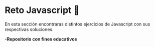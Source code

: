 # Reto Javascript 📒

En esta sección encontraras distintos ejercicios de Javascript con sus respectivas soluciones.

**-Repositorio con fines educativos**
